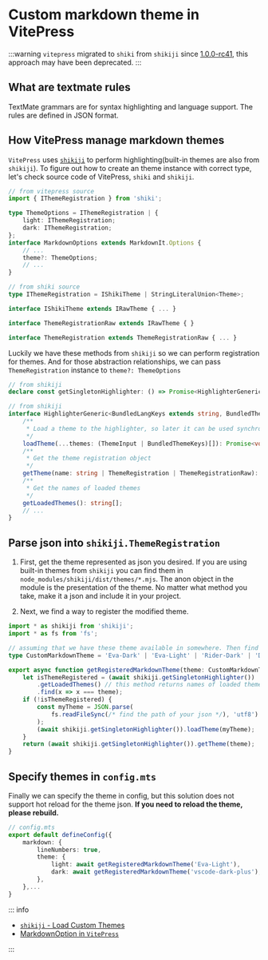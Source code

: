 # Custom markdown theme in VitePress

:::warning
`vitepress` migrated to `shiki` from `shikiji` since [1.0.0-rc41](https://github.com/vuejs/vitepress/blob/main/CHANGELOG.md#100-rc41-2024-2-1), this approach may have been deprecated.
:::

## What are textmate rules

TextMate grammars are for syntax highlighting and language support. The rules are defined in JSON format.

## How VitePress manage markdown themes

`VitePress` uses [`shikiji`](https://github.com/antfu/shikiji) to perform highlighting(built-in themes are also from `shikiji`).
To figure out how to create an theme instance with correct type, let's check source code of VitePress, `shiki` and `shikiji`.

```ts
// from vitepress source
import { IThemeRegistration } from 'shiki';

type ThemeOptions = IThemeRegistration | {
    light: IThemeRegistration;
    dark: IThemeRegistration;
};
interface MarkdownOptions extends MarkdownIt.Options {
    // ...
    theme?: ThemeOptions;
    // ...
}
```

```ts
// from shiki source
type IThemeRegistration = IShikiTheme | StringLiteralUnion<Theme>;

interface IShikiTheme extends IRawTheme { ... }

interface ThemeRegistrationRaw extends IRawTheme { }

interface ThemeRegistration extends ThemeRegistrationRaw { ... }
```

Luckily we have these methods from `shikiji` so we can perform registration for themes.
And for those abstraction relationships, we can pass `ThemeRegistration` instance to  `theme?: ThemeOptions`

```ts
// from shikiji
declare const getSingletonHighlighter: () => Promise<HighlighterGeneric< /* very long union type */ >;
```

```ts
// from shikiji
interface HighlighterGeneric<BundledLangKeys extends string, BundledThemeKeys extends string> {
    /**
     * Load a theme to the highlighter, so later it can be used synchronously.
     */
    loadTheme(...themes: (ThemeInput | BundledThemeKeys)[]): Promise<void>;
    /**
     * Get the theme registration object
     */
    getTheme(name: string | ThemeRegistration | ThemeRegistrationRaw): ThemeRegistration;
    /**
     * Get the names of loaded themes
     */
    getLoadedThemes(): string[];
    // ...
}
```

## Parse json into `shikiji.ThemeRegistration`

1. First, get the theme represented as json you desired. If you are using built-in themes from `shikiji` you can find them in `node_modules/shikiji/dist/themes/*.mjs`. The anon object in the module is the presentation of the theme. No matter what method you take, make it a json and include it in your project.

2. Next, we find a way to register the modified theme.

```ts
import * as shikiji from 'shikiji';
import * as fs from 'fs';

// assuming that we have these theme available in somewhere. Then find its path by name.
type CustomMarkdownTheme = 'Eva-Dark' | 'Eva-Light' | 'Rider-Dark' | 'Darcula' | 'vscode-dark-plus';

export async function getRegisteredMarkdownTheme(theme: CustomMarkdownTheme): Promise<shikiji.ThemeRegistration> {
    let isThemeRegistered = (await shikiji.getSingletonHighlighter())
        .getLoadedThemes() // this method returns names of loaded themes, name is specified in each textmate rule json.
        .find(x => x === theme);
    if (!isThemeRegistered) {
        const myTheme = JSON.parse(
            fs.readFileSync(/* find the path of your json */), 'utf8')
        );
        (await shikiji.getSingletonHighlighter()).loadTheme(myTheme);
    }
    return (await shikiji.getSingletonHighlighter()).getTheme(theme);
}
```

## Specify themes in `config.mts`

Finally we can specify the theme in config, but this solution does not support hot reload for the theme json. **If you need to reload the theme, please rebuild.**

```ts
// config.mts
export default defineConfig({
    markdown: {
        lineNumbers: true,
        theme: {
            light: await getRegisteredMarkdownTheme('Eva-Light'),
            dark: await getRegisteredMarkdownTheme('vscode-dark-plus'),
        },
    },...
}
```

::: info

- [`shikiji` - Load Custom Themes](https://github.com/antfu/shikiji/blob/main/docs/themes.md#load-custom-themes)
- [MarkdownOption in `VitePress`](https://vitepress.dev/reference/site-config#markdown)

:::
